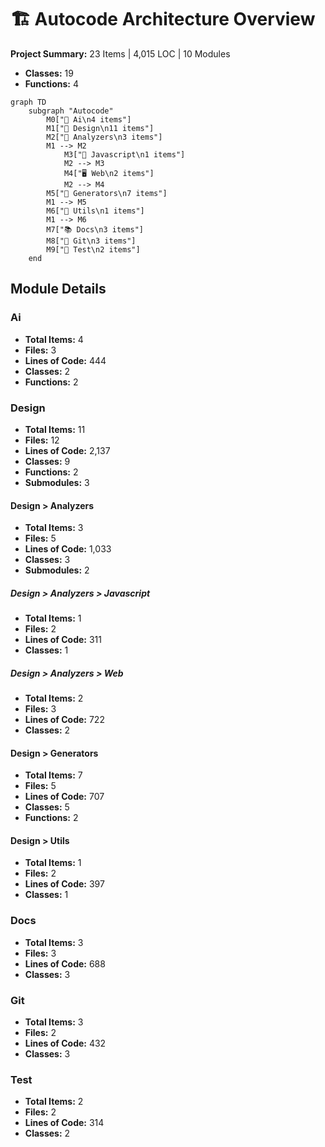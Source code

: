 # 🏗️ Autocode Architecture Overview

**Project Summary:** 23 Items | 4,015 LOC | 10 Modules

- **Classes:** 19
- **Functions:** 4

```mermaid
graph TD
    subgraph "Autocode"
        M0["📁 Ai\n4 items"]
        M1["📁 Design\n11 items"]
        M2["📁 Analyzers\n3 items"]
        M1 --> M2
            M3["📁 Javascript\n1 items"]
            M2 --> M3
            M4["🖥️ Web\n2 items"]
            M2 --> M4
        M5["📁 Generators\n7 items"]
        M1 --> M5
        M6["🔧 Utils\n1 items"]
        M1 --> M6
        M7["📚 Docs\n3 items"]
        M8["📁 Git\n3 items"]
        M9["🧪 Test\n2 items"]
    end

```

## Module Details

### Ai
- **Total Items:** 4
- **Files:** 3
- **Lines of Code:** 444
- **Classes:** 2
- **Functions:** 2

### Design
- **Total Items:** 11
- **Files:** 12
- **Lines of Code:** 2,137
- **Classes:** 9
- **Functions:** 2
- **Submodules:** 3

#### Design > Analyzers
- **Total Items:** 3
- **Files:** 5
- **Lines of Code:** 1,033
- **Classes:** 3
- **Submodules:** 2

##### Design > Analyzers > Javascript
- **Total Items:** 1
- **Files:** 2
- **Lines of Code:** 311
- **Classes:** 1

##### Design > Analyzers > Web
- **Total Items:** 2
- **Files:** 3
- **Lines of Code:** 722
- **Classes:** 2

#### Design > Generators
- **Total Items:** 7
- **Files:** 5
- **Lines of Code:** 707
- **Classes:** 5
- **Functions:** 2

#### Design > Utils
- **Total Items:** 1
- **Files:** 2
- **Lines of Code:** 397
- **Classes:** 1

### Docs
- **Total Items:** 3
- **Files:** 3
- **Lines of Code:** 688
- **Classes:** 3

### Git
- **Total Items:** 3
- **Files:** 2
- **Lines of Code:** 432
- **Classes:** 3

### Test
- **Total Items:** 2
- **Files:** 2
- **Lines of Code:** 314
- **Classes:** 2


